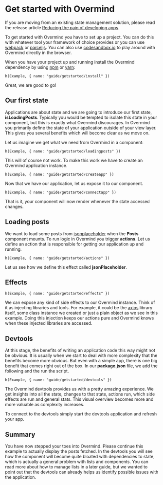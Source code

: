 # Get started with Overmind

If you are moving from an existing state management solution, please read the release article [Reducing the pain of developing apps](https://medium.com/@christianalfoni/reducing-the-pain-of-developing-apps-cd10b2e6a83c).

To get started with Overmind you have to set up a project. You can do this with whatever tool your framework of choice provides or you can use [webpack](https://webpack.js.org/) or [parceljs](https://parceljs.org/). You can also use [codesandbox.io](https://codesandbox.io/) to play around with Overmind directly in the browser.

When you have your project up and running install the Overmind dependency by using [npm](https://www.npmjs.com/) or [yarn](https://yarnpkg.com/en/):

```marksy
h(Example, { name: "guide/getstarted/install" })
```

Great, we are good to go!

## Our first state

Applications are about state and we are going to introduce our first state, **isLoadingPosts**. Typically you would be tempted to isolate this state in your component, but this is exactly what Overmind discourages. In Overmind you primarily define the state of your application outside of your view layer. This gives you several benefits which will become clear as we move on.

Let us imagine we get what we need from Overmind in a component:

```marksy
h(Example, { name: "guide/getstarted/loadingposts" })
```

This will of course not work. To make this work we have to create an Overmind application instance.

```marksy
h(Example, { name: "guide/getstarted/createapp" })
```

Now that we have our application, let us expose it to our component.

```marksy
h(Example, { name: "guide/getstarted/connectapp" })
```

That is it, your component will now render whenever the state accessed changes. 

## Loading posts

We want to load some posts from [jsonplaceholder](https://jsonplaceholder.typicode.com/) when the **Posts** component mounts. To run logic in Overmind you trigger **actions**. Let us define an action that is responsible for getting our application up and running.

```marksy
h(Example, { name: "guide/getstarted/actions" })
```

Let us see how we define this effect called **jsonPlaceholder**.

## Effects

```marksy
h(Example, { name: "guide/getstarted/effects" })
```

We can expose any kind of side effects to our Overmind instance. Think of it as injecting libraries and tools. For example, it could be the [axios](https://www.npmjs.com/package/axios) library itself, some class instance we created or just a plain object as we see in this example. Doing this injection keeps our actions pure and Overmind knows when these injected libraries are accessed.

## Devtools

At this stage, the benefits of writing an application code this way might not be obvious. It is usually when we start to deal with more complexity that the benefits become more obvious. But even with a simple app, there is one big benefit that comes right out of the box. In our **package.json** file, we add the following and the run the script.

```marksy
h(Example, { name: "guide/getstarted/devtools" })
```

The Overmind devtools provides us with a pretty amazing experience. We get insights into all the state, changes to that state, actions run, which side effects are run and general stats. This visual overview becomes more and more valuable as complexity increases. 

To connect to the devtools simply start the devtools application and refresh your app.

## Summary

You have now stepped your toes into Overmind. Please continue this example to actually display the posts fetched. In the devtools you will see how the component will become quite bloated with dependencies to state, which is actually a general problem with lists and components. You can read more about how to manage lists in a later guide, but we wanted to point out that the devtools can already helps us identify possible issues with the application.
